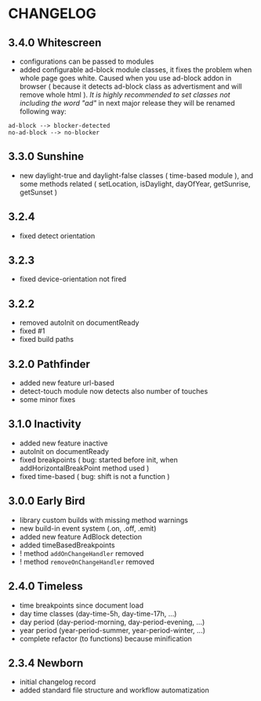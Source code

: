 # CHANGELOG

## 3.4.0 Whitescreen
- configurations can be passed to modules
- added configurable ad-block module classes, it fixes the problem when whole page goes white. Caused when you use ad-block addon in browser ( because it detects ad-block class as advertisment and will remove whole html ). *It is highly recommended to set classes not including the word "ad"* in next major release they will be renamed following way:
```
ad-block --> blocker-detected
no-ad-block --> no-blocker
```

## 3.3.0 Sunshine
- new daylight-true and daylight-false classes ( time-based module ), and some methods related ( setLocation, isDaylight, dayOfYear, getSunrise, getSunset )

## 3.2.4
- fixed detect orientation

## 3.2.3
- fixed device-orientation not fired

## 3.2.2
- removed autoInit on documentReady
- fixed #1
- fixed build paths

## 3.2.0 Pathfinder
- added new feature url-based
- detect-touch module now detects also number of touches
- some minor fixes

## 3.1.0 Inactivity
- added new feature inactive
- autoInit on documentReady
- fixed breakpoints ( bug: started before init, when addHorizontalBreakPoint method used )
- fixed time-based ( bug: shift is not a function )

## 3.0.0 Early Bird
- library custom builds with missing method warnings
- new build-in event system (.on, .off, .emit)
- added new feature AdBlock detection
- added timeBasedBreakpoints
- ! method `addOnChangeHandler` removed
- ! method `removeOnChangeHandler` removed

## 2.4.0 Timeless

- time breakpoints since document load
- day time classes (day-time-5h, day-time-17h, ...)
- day period (day-period-morning, day-period-evening, ...)
- year period (year-period-summer, year-period-winter, ...)
- complete refactor (to functions) because minification

## 2.3.4 Newborn

- initial changelog record
- added standard file structure and workflow automatization
